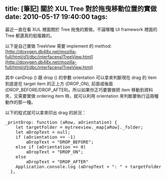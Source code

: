 title: \[筆記\] 關於 XUL Tree 對於拖曳移動位置的實做
date: 2010-05-17 19:40:00
tags: 
---

最近一直在看 XUL 裡面關於 Tree 拖曳的實做。不論哪種 UI framework 裡面的 Tree 都還真的挺複雜的。

以下是自己實做 TreeView 需要 implement 的 method:
[http://doxygen.db48x.net/mozilla-full/html/d1/dbc/interfacensITreeView.html](http://doxygen.db48x.net/mozilla-full/html/d1/dbc/interfacensITreeView.html)

其中 canDrop () 跟 drop () 的參數 orientation 可以拿來判斷現在 drag 的 item 到底是在 target item 的正上方 (DROP_ON), 前面或後面 (DROP_BEFORE/DROP_AFTER)。所以如果你正巧要實做把 item 移動到資料夾，又需要實做 ordering item 時，就可以利用 orientation 來判斷要執行這兩種動作的那一種。

以下的程式就可以拿來印出 drag 的狀況：

<pre class="brush: js">_printDrop: function (aRow, aOrientation) {
    let targetFolder = mytreeview._map[aRow]._folder;
    let aDropText = null;
    if (aOrientation == -1) 
        aDropText = "DROP_BEFORE";
    else if (aOrientation == 0)
        aDropText = "DROP_ON";
    else
        aDropText = "DROP_AFTER"
    Application.console.log (aDropText + ": " + targetFolder.name);
  },
</pre>